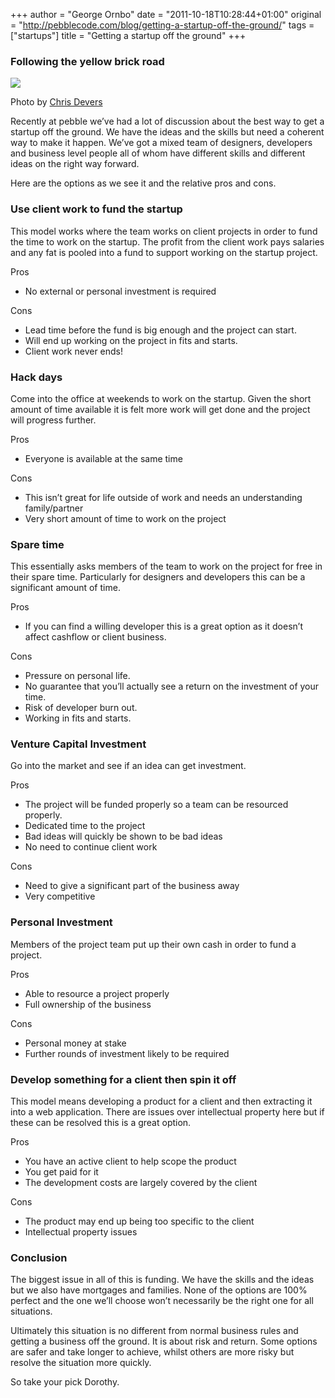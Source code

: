 +++
author = "George Ornbo"
date = "2011-10-18T10:28:44+01:00"
original = "http://pebblecode.com/blog/getting-a-startup-off-the-ground/"
tags = ["startups"]
title = "Getting a startup off the ground"
+++

### Following the yellow brick road

![](/images/articles/tumblr_l69juj4maT1qz7kgs.jpg)

Photo by [Chris Devers](http://www.flickr.com/photos/cdevers/4602805654/)

Recently at pebble we’ve had a lot of discussion about the best way to get a
startup off the ground. We have the ideas and the skills but need a coherent way
to make it happen. We’ve got a mixed team of designers, developers and business
level people all of whom have different skills and different ideas on the right
way forward.

Here are the options as we see it and the relative pros and cons.

### Use client work to fund the startup

This model works where the team works on client projects in order to fund the
time to work on the startup. The profit from the client work pays salaries and
any fat is pooled into a fund to support working on the startup project.

Pros

- No external or personal investment is required

Cons

- Lead time before the fund is big enough and the project can start.
- Will end up working on the project in fits and starts.
- Client work never ends!

### Hack days

Come into the office at weekends to work on the startup. Given the short amount
of time available it is felt more work will get done and the project will
progress further.

Pros

- Everyone is available at the same time

Cons

- This isn’t great for life outside of work and needs an understanding
  family/partner
- Very short amount of time to work on the project

### Spare time

This essentially asks members of the team to work on the project for free in
their spare time. Particularly for designers and developers this can be a
significant amount of time.

Pros

- If you can find a willing developer this is a great option as it doesn’t
  affect cashflow or client business.

Cons

- Pressure on personal life.
- No guarantee that you’ll actually see a return on the investment of your time.
- Risk of developer burn out.
- Working in fits and starts.

### Venture Capital Investment

Go into the market and see if an idea can get investment.

Pros

- The project will be funded properly so a team can be resourced properly.
- Dedicated time to the project
- Bad ideas will quickly be shown to be bad ideas
- No need to continue client work

Cons

- Need to give a significant part of the business away
- Very competitive

### Personal Investment

Members of the project team put up their own cash in order to fund a project.

Pros

- Able to resource a project properly
- Full ownership of the business

Cons

- Personal money at stake
- Further rounds of investment likely to be required

### Develop something for a client then spin it off

This model means developing a product for a client and then extracting it into a
web application. There are issues over intellectual property here but if these
can be resolved this is a great option.

Pros

- You have an active client to help scope the product
- You get paid for it
- The development costs are largely covered by the client

Cons

- The product may end up being too specific to the client
- Intellectual property issues

### Conclusion

The biggest issue in all of this is funding. We have the skills and the ideas
but we also have mortgages and families. None of the options are 100% perfect
and the one we’ll choose won’t necessarily be the right one for all situations.

Ultimately this situation is no different from normal business rules and getting
a business off the ground. It is about risk and return. Some options are safer
and take longer to achieve, whilst others are more risky but resolve the
situation more quickly.

So take your pick Dorothy.
